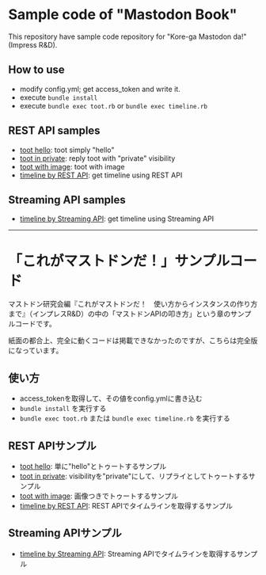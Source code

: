 # Sample code of "Mastodon Book"

This repository have sample code repository for "Kore-ga Mastodon da!"(Impress R&D).

## How to use

* modify config.yml; get access_token and write it.
* execute `bundle install`
* execute `bundle exec toot.rb` or `bundle exec timeline.rb`

## REST API samples

* [toot hello](./toot_hello/): toot simply "hello"
* [toot in private](./toot_private/): reply toot with "private" visibility
* [toot with image](./toot_image/): toot with image
* [timeline by REST API](./rest_timeline/): get timeline using REST API

## Streaming API samples

* [timeline by Streaming API](./streaming_timeline/): get timeline using Streaming API

-----

# 「これがマストドンだ！」サンプルコード

マストドン研究会編『これがマストドンだ！　使い方からインスタンスの作り方まで』（インプレスR&D）の中の「マストドンAPIの叩き方」という章のサンプルコードです。

紙面の都合上、完全に動くコードは掲載できなかったのですが、こちらは完全版になっています。

## 使い方

* access_tokenを取得して、その値をconfig.ymlに書き込む
* `bundle install` を実行する
* `bundle exec toot.rb` または `bundle exec timeline.rb` を実行する

## REST APIサンプル

* [toot hello](./toot_hello/): 単に"hello"とトゥートするサンプル
* [toot in private](./toot_private/): visibilityを"private"にして、リプライとしてトゥートするサンプル
* [toot with image](./toot_image/): 画像つきでトゥートするサンプル
* [timeline by REST API](./rest_timeline/): REST APIでタイムラインを取得するサンプル

## Streaming APIサンプル

* [timeline by Streaming API](./streaming_timeline/): Streaming APIでタイムラインを取得するサンプル




